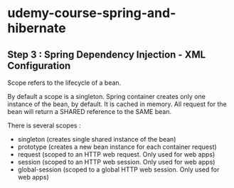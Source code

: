 # udemy-course-spring-and-hibernate

Step 3 : Spring Dependency Injection - XML Configuration
---

Scope refers to the lifecycle of a bean.

By default a scope is a singleton.
Spring container creates only one instance of the bean, by default. It is cached in memory.
All request for the bean will return a SHARED reference to the SAME bean.

There is several scopes : 
- singleton (creates single shared instance of the bean)
- prototype (creates a new bean instance for each container request)
- request (scoped to an HTTP web request. Only used for web apps)
- session (scoped to an HTTP web session. Only used for web apps)
- global-session (scoped to a global HTTP web session. Only used for web apps)